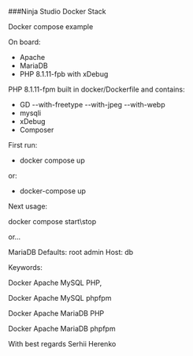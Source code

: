 ###Ninja Studio Docker Stack

Docker compose example

On board:
- Apache
- MariaDB
- PHP 8.1.11-fpb with xDebug

PHP 8.1.11-fpm built in docker/Dockerfile and contains:
- GD --with-freetype --with-jpeg --with-webp
- mysqli
- xDebug
- Composer

First run:
- docker compose up

or:

- docker-compose up

Next usage:

 docker compose start\stop

or...

MariaDB Defaults:
root
admin
Host: db

Keywords:

Docker Apache MySQL PHP,

Docker Apache MySQL phpfpm

Docker Apache MariaDB PHP

Docker Apache MariaDB phpfpm


With best regards Serhii Herenko